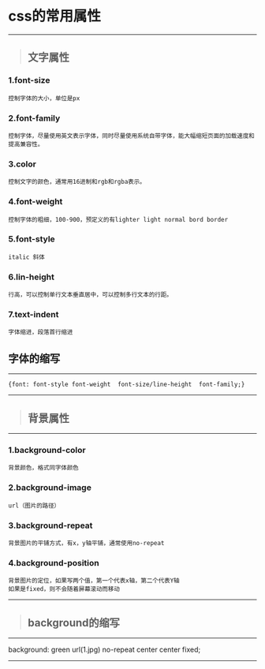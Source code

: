 # css的常用属性
***
>## 文字属性
### 1.font-size
    控制字体的大小，单位是px
### 2.font-family 
    控制字体，尽量使用英文表示字体，同时尽量使用系统自带字体，能大幅缩短页面的加载速度和提高兼容性。
### 3.color
    控制文字的颜色，通常用16进制和rgb和rgba表示。
### 4.font-weight
    控制字体的粗细，100-900，预定义的有lighter light normal bord border 
### 5.font-style
    italic 斜体
### 6.lin-height
    行高，可以控制单行文本垂直居中，可以控制多行文本的行距。
### 7.text-indent
    字体缩进，段落首行缩进
## 字体的缩写
***
    {font: font-style font-weight  font-size/line-height  font-family;}
***
> ## 背景属性
***
### 1.background-color
    背景颜色，格式同字体颜色
### 2.background-image
    url（图片的路径）
### 3.background-repeat
    背景图片的平铺方式，有x，y轴平铺，通常使用no-repeat
### 4.background-position
    背景图片的定位，如果写两个值，第一个代表x轴，第二个代表Y轴
    如果是fixed，则不会随着屏幕滚动而移动
***
> ## background的缩写
***
background: green url(1.jpg) no-repeat center center fixed;
***
